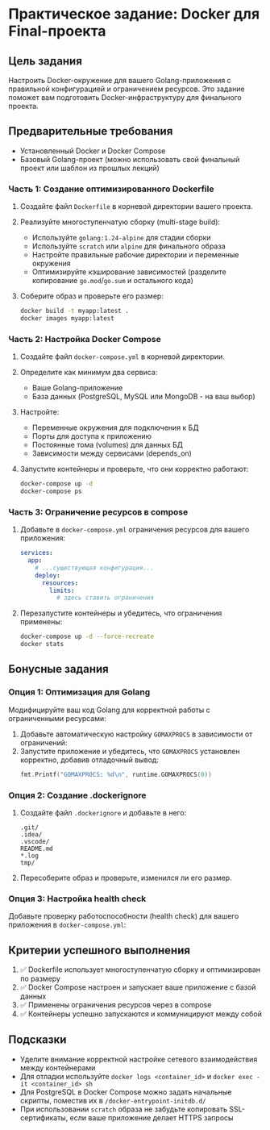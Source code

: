 # Практическое задание: Docker для Final-проекта

## Цель задания

Настроить Docker-окружение для вашего Golang-приложения с правильной конфигурацией и ограничением ресурсов. Это задание поможет вам подготовить Docker-инфраструктуру для финального проекта.

## Предварительные требования

- Установленный Docker и Docker Compose
- Базовый Golang-проект (можно использовать свой финальный проект или шаблон из прошлых лекций)

### Часть 1: Создание оптимизированного Dockerfile

1. Создайте файл `Dockerfile` в корневой директории вашего проекта.
2. Реализуйте многоступенчатую сборку (multi-stage build):
   - Используйте `golang:1.24-alpine` для стадии сборки
   - Используйте `scratch` или `alpine` для финального образа
   - Настройте правильные рабочие директории и переменные окружения
   - Оптимизируйте кэширование зависимостей (разделите копирование `go.mod`/`go.sum` и остального кода)

3. Соберите образ и проверьте его размер:
   ```bash
   docker build -t myapp:latest .
   docker images myapp:latest
   ```

### Часть 2: Настройка Docker Compose

1. Создайте файл `docker-compose.yml` в корневой директории.
2. Определите как минимум два сервиса:
   - Ваше Golang-приложение 
   - База данных (PostgreSQL, MySQL или MongoDB - на ваш выбор)

3. Настройте:
   - Переменные окружения для подключения к БД
   - Порты для доступа к приложению
   - Постоянные тома (volumes) для данных БД
   - Зависимости между сервисами (depends_on)

4. Запустите контейнеры и проверьте, что они корректно работают:
   ```bash
   docker-compose up -d
   docker-compose ps
   ```

### Часть 3: Ограничение ресурсов в compose

1. Добавьте в `docker-compose.yml` ограничения ресурсов для вашего приложения:
   ```yaml
   services:
     app:
       # ...существующая конфигурация...
       deploy:
         resources:
           limits:
             # здесь ставить ограничения
   ```

2. Перезапустите контейнеры и убедитесь, что ограничения применены:
   ```bash
   docker-compose up -d --force-recreate
   docker stats
   ```

## Бонусные задания

### Опция 1: Оптимизация для Golang

Модифицируйте ваш код Golang для корректной работы с ограниченными ресурсами:

1. Добавьте автоматическую настройку `GOMAXPROCS` в зависимости от ограничений:
2. Запустите приложение и убедитесь, что `GOMAXPROCS` установлен корректно, добавив отладочный вывод:
   ```go
   fmt.Printf("GOMAXPROCS: %d\n", runtime.GOMAXPROCS(0))
   ```

### Опция 2: Создание .dockerignore

1. Создайте файл `.dockerignore` и добавьте в него:
   ```
   .git/
   .idea/
   .vscode/
   README.md
   *.log
   tmp/
   ```

2. Пересоберите образ и проверьте, изменился ли его размер.

### Опция 3: Настройка health check

Добавьте проверку работоспособности (health check) для вашего приложения в `docker-compose.yml`:

## Критерии успешного выполнения

1. ✅ Dockerfile использует многоступенчатую сборку и оптимизирован по размеру
2. ✅ Docker Compose настроен и запускает ваше приложение с базой данных
3. ✅ Применены ограничения ресурсов через в compose
4. ✅ Контейнеры успешно запускаются и коммуницируют между собой

## Подсказки

- Уделите внимание корректной настройке сетевого взаимодействия между контейнерами
- Для отладки используйте `docker logs <container_id>` и `docker exec -it <container_id> sh`
- Для PostgreSQL в Docker Compose можно задать начальные скрипты, поместив их в `/docker-entrypoint-initdb.d/`
- При использовании `scratch` образа не забудьте копировать SSL-сертификаты, если ваше приложение делает HTTPS запросы